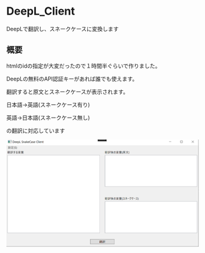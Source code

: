 # DeepL_Client
DeepLで翻訳し、スネークケースに変換します

## 概要 

htmlのidの指定が大変だったので１時間半ぐらいで作りました。 

DeepLの無料のAPI認証キーがあれば誰でも使えます。 

翻訳すると原文とスネークケースが表示されます。 

日本語→英語(スネークケース有り) 

英語→日本語(スネークケース無し) 

の翻訳に対応しています

<img src="https://github.com/yurisi0212/DeepL_Client/blob/master/.github/image.png?raw=true">
